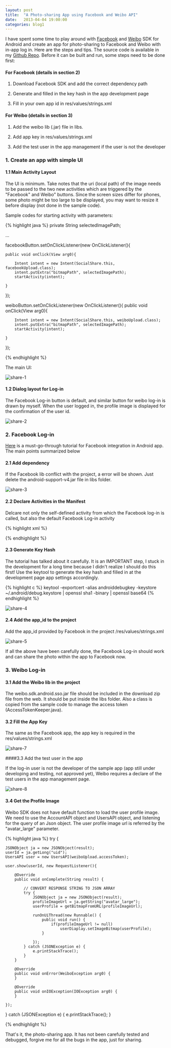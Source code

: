 ```yaml
---
layout: post
title:  "A Photo-sharing App using Facebook and Weibo API"
date:   2013-04-04 19:00:00
categories: blog1
---
```


I have spent some time to play around with [Facebook](https://developers.facebook.com/android/) and [Weibo](http://open.weibo.com/wiki/SDK#Android_SDK) SDK for Android and create an app for photo-sharing to Facebook and Weibo with in-app log in. Here are the steps and tips. The source code is available in my [Github Repo](https://github.com/yulu/SocialShare). Before it can be built and run, some steps need to be done first:

#### For Facebook (details in section 2)

1. Download Facebook SDK and add the correct dependency path

2. Generate and filled in the key hash in the app development page

3. Fill in your own app id in res/values/strings.xml

#### For Weibo (details in section 3)

1. Add the weibo lib (.jar) file in libs.

2. Add app key in res/values/strings.xml

3. Add the test user in the app management if the user is not the developer

### 1. Create an app with simple UI

#### 1.1 Main Activity Layout

The UI is minimum. Take notes that the uri (local path) of the image needs to be passed to the two new activities which are triggered by the "Facebook" and Weibo" buttons. Since the screen sizes differ for phones, some photo might be too large to be displayed, you may want to resize it before display (not done in the sample code).

Sample codes for starting activity with parameters:

{% highlight java %}
private String selectedImagePath;

...

facebookButton.setOnClickListener(new OnClickListener(){

    public void onClick(View arg0){

        Intent intent = new Intent(SocialShare.this, facebookUpload.class);
        intent.putExtra("bitmapPath", selectedImagePath);
        startActivity(intent);

    }
});



weiboButton.setOnClickListener(new OnClickListener(){
    public void onClick(View arg0){

        Intent intent = new Intent(SocialShare.this, weiboUpload.class);
        intent.putExtra("bitmapPath", selectedImagePath);
        startActivity(intent);

    }
 });
 
{% endhighlight %}

The main UI:

![share-1](https://s3.ap-southeast-1.amazonaws.com/littlecheesecake.me/blog-post/blog1/archive/16907323929_9fddfc133a_z.jpg)

#### 1.2 Dialog layout for Log-in

The Facebook Log-in button is default, and similar button for weibo log-in is drawn by myself. When the user logged in, the profile image is displayed for the confirmation of the user id.

![share-2](https://s3.ap-southeast-1.amazonaws.com/littlecheesecake.me/blog-post/blog1/archive/17067575076_22b5314d87_z.jpg)

### 2. Facebook Log-in

[Here](https://developers.facebook.com/docs/getting-started/facebook-sdk-for-android/3.0/) is a must-go-through tutorial for Facebook integration in Android app. The main points summarized below

#### 2.1 Add dependency

If the Facebook lib conflict with the project, a error will be shown. Just delete the android-support-v4.jar file in libs folder.

![share-3](https://s3.ap-southeast-1.amazonaws.com/littlecheesecake.me/blog-post/blog1/archive/16886137807_77b84a6686_z.jpg)

#### 2.2 Declare Activities in the Manifest

Delcare not only the self-defined activity from which the Facebook log-in is called, but also the default Facebook Log-in activity

{% highlight xml %}
<activity
    android:name="com.sample.socialshare.facebookUpload"
    android:label="@string/app_name"
    android:theme="@android:style/Theme.DeviceDefault.Dialog">
    <intent-filter>
        <action android:name="android.intent.action.VIEW" />
        <category android:name="android.intent.category.DEFAULT" />
    </intent-filter>
</activity>

<activity
    android:name="com.facebook.LoginActivity"
    android:theme="@android:style/Theme.Translucent.NoTitleBar"
    android:label="@string/app_name"/>
<meta-data
    android:name="com.facebook.sdk.ApplicationId"
    android:value="@string/fb_app_id"/>
{% endhighlight %}
    
#### 2.3 Generate Key Hash
The tutorial has talked about it carefully. It is an IMPORTANT step, I stuck in the development for a long time because I didn't realize I should do this first! Use the keytool to generate the key hash and filled in at the development page app settings accordingly.

{% highlight c %}
keytool -exportcert -alias androiddebugkey -keystore ~/.android/debug.keystore | openssl sha1 -binary | openssl base64
{% endhighlight %}

![share-4](https://s3.ap-southeast-1.amazonaws.com/littlecheesecake.me/blog-post/blog1/archive/16905758618_9ac8775a8a_z.jpg)

#### 2.4 Add the app_id to the project

Add the app_id provided by Facebook in the project /res/values/strings.xml

![share-5](https://s3.ap-southeast-1.amazonaws.com/littlecheesecake.me/blog-post/blog1/archive/17067578166_c706bc140f_z.jpg)

If all the above have been carefully done, the Facebook Log-in should work and can share the photo within the app to Facebook now.

### 3. Weibo Log-in

#### 3.1 Add the Weibo lib in the project

The weibo.sdk.android.sso.jar file should be included in the download zip file from the web. It should be put inside the libs folder. Also a class is copied from the sample code to manage the access token (AccessTokenKeeper.java).

#### 3.2 Fill the App Key

The same as the Facebook app, the app key is required in the res/values/strings.xml

![share-7](https://s3.ap-southeast-1.amazonaws.com/littlecheesecake.me/blog-post/blog1/archive/17067580176_d9330ac167_z.jpg)

####3.3 Add the test user in the app

If the log-in user is not the developer of the sample app (app still under developing and testing, not approved yet), Weibo requires a declare of the test users in the app management page.

![share-8](https://s3.ap-southeast-1.amazonaws.com/littlecheesecake.me/blog-post/blog1/archive/17092846651_2e8515a6cc_z.jpg)

#### 3.4 Get the Profile Image

Weibo SDK does not have default function to load the user profile image. We need to use the AccountAPI object and UsersAPI object, and listening for the query of an Json object. The user profile image url is referred by the "avatar_large" parameter.

{% highlight java %}
try {

    JSONObject ja = new JSONObject(result);
    userId = ja.getLong("uid");
    UsersAPI user = new UsersAPI(weiboUpload.accessToken);

    user.show(userId, new RequestListener(){

        @Override
        public void onComplete(String result) {

            // CONVERT RESPONSE STRING TO JSON ARRAY
            try {
                JSONObject ja = new JSONObject(result);
                profileImageUrl = ja.getString("avatar_large");
                userProfile = getBitmapFromURL(profileImageUrl);

                runOnUiThread(new Runnable() {
                    public void run() {
                        if(profileImageUrl != null)
                            userDiaplay.setImageBitmap(userProfile);
                    }

                });
            } catch (JSONException e) {
                e.printStackTrace();
            }
        }

        @Override
        public void onError(WeiboException arg0) {
        }

        @Override
        public void onIOException(IOException arg0) {
        }

    });

} catch (JSONException e) {
    e.printStackTrace();
}

{% endhighlight %}

That's it, the photo-sharing app. It has not been carefully tested and debugged, forgive me for all the bugs in the app, just for sharing.

